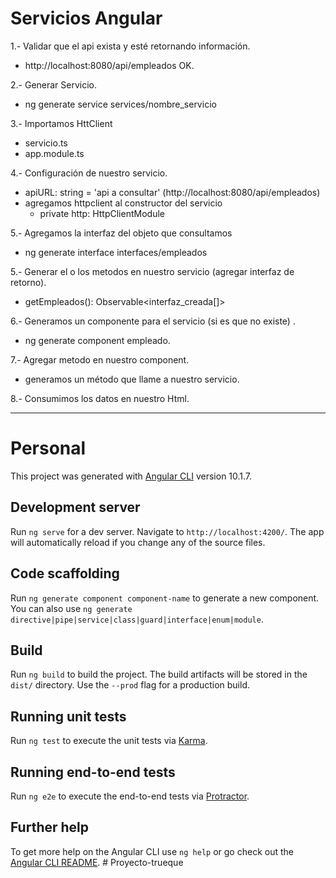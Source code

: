 # Servicios Angular

1.- Validar que el api exista y esté retornando información.
* http://localhost:8080/api/empleados OK.

2.- Generar Servicio.
* ng generate service services/nombre_servicio

3.- Importamos HttClient
* servicio.ts
* app.module.ts

4.- Configuración de nuestro servicio.
* apiURL: string = 'api a consultar' (http://localhost:8080/api/empleados)
* agregamos httpclient al constructor del servicio
	- private http: HttpClientModule

5.- Agregamos la interfaz del objeto que consultamos
* ng generate interface interfaces/empleados

5.- Generar el o los metodos en nuestro servicio (agregar interfaz de retorno).
* getEmpleados(): Observable<interfaz_creada[]>

6.- Generamos un componente para el servicio (si es que no existe) .
* ng generate component empleado.

7.- Agregar metodo en nuestro component.
* generamos un método que llame a nuestro servicio.

8.- Consumimos los datos en nuestro Html.

<hr>

# Personal

This project was generated with [Angular CLI](https://github.com/angular/angular-cli) version 10.1.7.

## Development server

Run `ng serve` for a dev server. Navigate to `http://localhost:4200/`. The app will automatically reload if you change any of the source files.

## Code scaffolding

Run `ng generate component component-name` to generate a new component. You can also use `ng generate directive|pipe|service|class|guard|interface|enum|module`.

## Build

Run `ng build` to build the project. The build artifacts will be stored in the `dist/` directory. Use the `--prod` flag for a production build.

## Running unit tests

Run `ng test` to execute the unit tests via [Karma](https://karma-runner.github.io).

## Running end-to-end tests

Run `ng e2e` to execute the end-to-end tests via [Protractor](http://www.protractortest.org/).

## Further help

To get more help on the Angular CLI use `ng help` or go check out the [Angular CLI README](https://github.com/angular/angular-cli/blob/master/README.md).
#   P r o y e c t o - t r u e q u e  
 